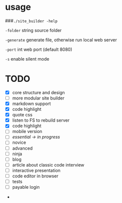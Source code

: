 # usage

###`./site_builder -help`
  
  `-folder` string 
  source folder
  
  `-generate`
        generate file, otherwise run local web server
  
  `-port` int
        web port (default 8080)
  
  `-s`    enable silent mode



# TODO

- [x] core structure and design
- [ ] more modular site builder 
- [x] markdown support
- [x] code highlight
- [x] quote css
- [x] listen to FS to rebuild server
- [x] code highlight
- [ ] mobile version
- [ ] _essential -> in progress_
- [ ] novice
- [ ] advanced
- [ ] ninja
- [ ] blog
- [ ] article about classic code interview
- [ ] interactive presentation
- [ ] code editor in browser
- [ ] tests 
- [ ] payable login
- 

